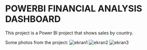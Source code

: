 # POWERBI FINANCIAL ANALYSIS DASHBOARD
This project is a Power BI project that shows sales by country.

Some photos from the project:
![ekran1](https://github.com/user-attachments/assets/31e94094-183f-4a27-95bb-5c9232d15483)
![ekran2](https://github.com/user-attachments/assets/286d3f97-b178-4643-ac1a-79d657b55e2d)
![ekran3](https://github.com/user-attachments/assets/21bc9f5b-efbe-423f-b886-77ebe21949c4)
